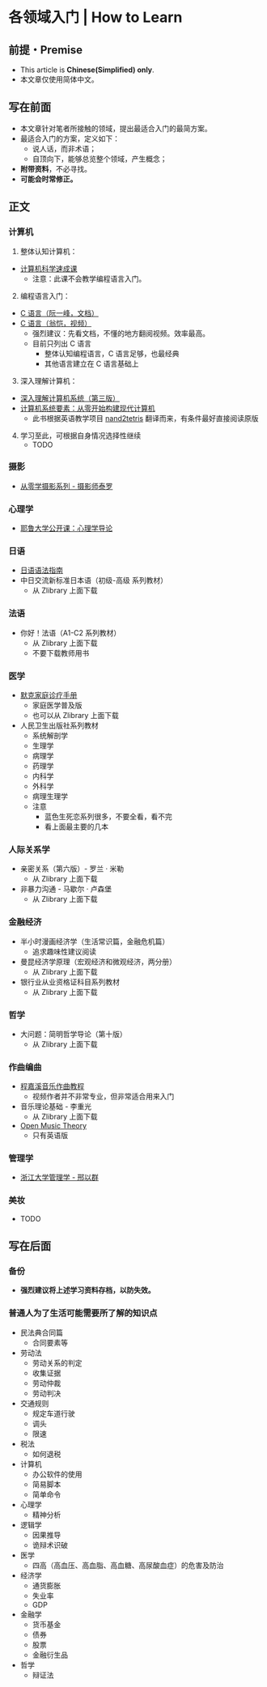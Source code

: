 # 各领域入门 | How to Learn

## 前提・Premise

- This article is **Chinese(Simplified) only**.
- 本文章仅使用简体中文。

## 写在前面

- 本文章针对笔者所接触的领域，提出最适合入门的最简方案。
- 最适合入门的方案，定义如下：
  - 说人话，而非术语；
  - 自顶向下，能够总览整个领域，产生概念；
- **附带资料**，不必寻找。
- **可能会时常修正。**

## 正文

### 计算机

1. 整体认知计算机：

- [计算机科学速成课](https://www.bilibili.com/video/BV1EW411u7th)
  - 注意：此课不会教学编程语言入门。

2. 编程语言入门：

- [C 语言（阮一峰，文档）](https://wangdoc.com/clang/)
- [C 语言（翁恺，视频）](https://www.bilibili.com/video/BV1XZ4y1S7e1/)
  - 强烈建议：先看文档，不懂的地方翻阅视频。效率最高。
  - 目前只列出 C 语言
    - 整体认知编程语言，C 语言足够，也最经典
    - 其他语言建立在 C 语言基础上

3. 深入理解计算机：

- [深入理解计算机系统（第三版）](https://github.com/Urinx/Books/blob/master/cs/深入理解计算机系统.pdf)
- [计算机系统要素：从零开始构建现代计算机](https://github.com/PKUFlyingPig/NandToTetris/blob/master/[计算机系统要素：从零开始构建现代计算机].(尼萨).周维.扫描版.pdf)
  - 此书根据英语教学项目 [nand2tetris](https://www.nand2tetris.org) 翻译而来，有条件最好直接阅读原版

4. 学习至此，可根据自身情况选择性继续
   - TODO

### 摄影

- [从零学摄影系列 - 摄影师泰罗](https://space.bilibili.com/110683415/channel/collectiondetail?sid=2809)

### 心理学

- [耶鲁大学公开课：心理学导论](https://www.bilibili.com/video/BV1gJ41157Yh/)

### 日语

- [日语语法指南](https://res.wokanxing.info/jpgramma/)
- 中日交流新标准日本语（初级-高级 系列教材）
  - 从 Zlibrary 上面下载

### 法语

- 你好！法语（A1-C2 系列教材）
  - 从 Zlibrary 上面下载
  - 不要下载教师用书

### 医学

- [默克家庭诊疗手册](http://www.a-hospital.com/w/默克家庭诊疗手册)
  - 家庭医学普及版
  - 也可以从 Zlibrary 上面下载
- 人民卫生出版社系列教材
  - 系统解剖学
  - 生理学
  - 病理学
  - 药理学
  - 内科学
  - 外科学
  - 病理生理学
  - 注意
    - 蓝色生死恋系列很多，不要全看，看不完
    - 看上面最主要的几本

### 人际关系学

- 亲密关系（第六版）- 罗兰 · 米勒
  - 从 Zlibrary 上面下载
- 非暴力沟通 - 马歇尔 · 卢森堡
  - 从 Zlibrary 上面下载

### 金融经济

- 半小时漫画经济学（生活常识篇，金融危机篇）
  - 追求趣味性建议阅读
- 曼昆经济学原理（宏观经济和微观经济，两分册）
  - 从 Zlibrary 上面下载
- 银行业从业资格证科目系列教材
  - 从 Zlibrary 上面下载

### 哲学

- 大问题：简明哲学导论（第十版）
  - 从 Zlibrary 上面下载

### 作曲编曲

- [程嘉溪音乐作曲教程](https://space.bilibili.com/364738464/channel/series)
  - 视频作者并不非常专业，但非常适合用来入门
- 音乐理论基础 - 李重光
  - 从 Zlibrary 上面下载
- [Open Music Theory](https://openmusictheory.github.io)
  - 只有英语版

### 管理学

- [浙江大学管理学 - 邢以群](https://www.bilibili.com/video/BV1qF411p7N6)

### 美妆

- TODO

## 写在后面

### 备份

- **强烈建议将上述学习资料存档，以防失效。**

### 普通人为了生活可能需要所了解的知识点

- 民法典合同篇
  - 合同要素等
- 劳动法
  - 劳动关系的判定
  - 收集证据
  - 劳动仲裁
  - 劳动判决
- 交通规则
  - 规定车道行驶
  - 调头
  - 限速
- 税法
  - 如何退税
- 计算机
  - 办公软件的使用
  - 简易脚本
  - 简单命令
- 心理学
  - 精神分析
- 逻辑学
  - 因果推导
  - 诡辩术识破
- 医学
  - 四高（高血压、高血脂、高血糖、高尿酸血症）的危害及防治
- 经济学
  - 通货膨胀
  - 失业率
  - GDP
- 金融学
  - 货币基金
  - 债券
  - 股票
  - 金融衍生品
- 哲学
  - 辩证法